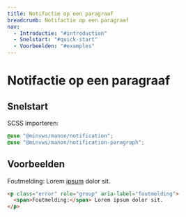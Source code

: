 ```yaml
---
title: Notifactie op een paragraaf
breadcrumb: Notifactie op een paragraaf
nav:
  - Introductie: "#introduction"
  - Snelstart: "#quick-start"
  - Voorbeelden: "#examples"
---
```


<h1 id="introduction">Notifactie op een paragraaf</h1>

<h2 id="quick-start">Snelstart</h2>

SCSS importeren:

```scss
@use "@minvws/manon/notification";
@use "@minvws/manon/notification-paragraph";
```

<h2 id="examples">Voorbeelden</h2>

<p class="error" role="group" aria-label="foutmelding">
  <span>Foutmelding:</span> Lorem <a href="notifications-paragraph">ipsum</a> dolor sit.
</p>

```html
<p class="error" role="group" aria-label="foutmelding">
  <span>Foutmelding:</span> Lorem ipsum dolor sit.
</p>
```
